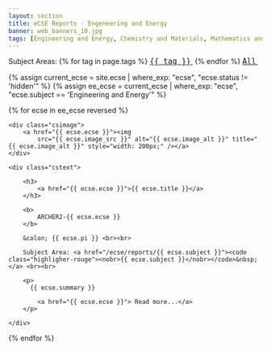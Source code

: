 ```yaml
---
layout: section
title: eCSE Reports - Engeneering and Energy
banner: web_banners_10.jpg
tags: [Engineering and Energy, Chemistry and Materials, Mathematics and Computer Science]
---
```


  
<div>
Subject Areas:
{% for tag in page.tags %}
<a href="/ecse/reports/{{ tag }}" ><code  style="font-size:15px;"><nobr>{{ tag }}</nobr></code>&nbsp;</a>
{% endfor %} 
<a href="/ecse/reports/" ><code  style="font-size:15px;"><nobr>All</nobr></code>&nbsp;</a>   
</div>


{% assign current_ecse = site.ecse | where_exp: "ecse", "ecse.status != 'hidden'" %}
{% assign ee_ecse = current_ecse | where_exp: "ecse", "ecse.subject == 'Engineering and Energy'" %}

{% for ecse in ee_ecse reversed %}



<div class="casestudy">

	<div class="csimage">
		<a href="{{ ecse.ecse }}"><img
			src="{{ ecse.image_src }}" alt="{{ ecse.image_alt }}" title="{{ ecse.image_alt }}" style="width: 200px;" /></a>
	</div>

	<div class="cstext">

		<h3>
			<a href="{{ ecse.ecse }}">{{ ecse.title }}</a>
		</h3>

		<b>
			ARCHER2-{{ ecse.ecse }} 
		</b>

 		&colon; {{ ecse.pi }} <br><br>

		Subject Area: <a href="/ecse/reports/{{ ecse.subject }}"><code class="highligher-rouge"><nobr>{{ ecse.subject }}</nobr></code>&nbsp;</a> <br><br>	

		<p>
          {{ ecse.summary }}
		 
			<a href="{{ ecse.ecse }}"> Read more...</a>
		</p>

	</div>
</div>






{% endfor %}







